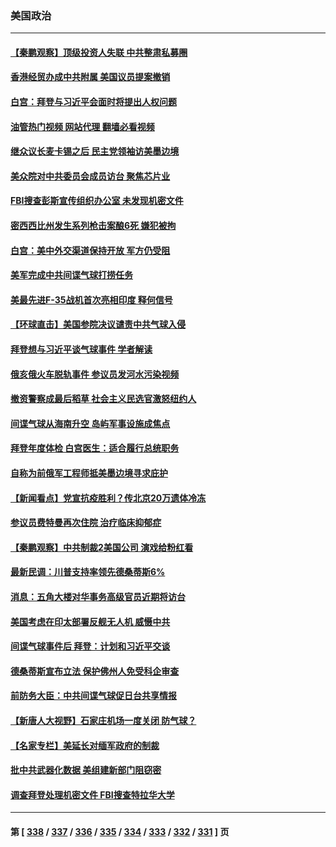### 美国政治
---
#### [【秦鹏观察】顶级投资人失联 中共整肃私募圈](../../pages/ncid1078159/n13932302.md?02181245) 
#### [香港经贸办成中共附属 美国议员提案撤销](../../pages/ncid1078159/n13932393.md?02181245) 
#### [白宫：拜登与习近平会面时将提出人权问题](../../pages/ncid1078159/n13932316.md?02181245) 
#### [油管热门视频 网站代理 翻墙必看视频](http://138.2.39.72:81/youtube.html?epic-marker?02181245)
#### [继众议长麦卡锡之后 民主党领袖访美墨边境](../../pages/ncid1078159/n13932328.md?02181245) 
#### [美众院对中共委员会成员访台 聚焦芯片业](../../pages/ncid1078159/n13932185.md?02181245) 
#### [FBI搜查彭斯宣传组织办公室 未发现机密文件](../../pages/ncid1078159/n13932217.md?02181245) 
#### [密西西比州发生系列枪击案酿6死 嫌犯被拘](../../pages/ncid1078159/n13932271.md?02181245) 
#### [白宫：美中外交渠道保持开放 军方仍受阻](../../pages/ncid1078159/n13932249.md?02181245) 
#### [美军完成中共间谍气球打捞任务](../../pages/ncid1078159/n13932233.md?02181245) 
#### [美最先进F-35战机首次亮相印度 释何信号](../../pages/ncid1078159/n13932134.md?02181245) 
#### [【环球直击】美国参院决议谴责中共气球入侵](../../pages/ncid1078159/n13931420.md?02181245) 
#### [拜登想与习近平谈气球事件 学者解读](../../pages/ncid1078159/n13931686.md?02181245) 
#### [俄亥俄火车脱轨事件 参议员发河水污染视频](../../pages/ncid1078159/n13931535.md?02181245) 
#### [撤资警察成最后稻草 社会主义民选官激怒纽约人](../../pages/ncid1078159/n13931748.md?02181245) 
#### [间谍气球从海南升空 岛屿军事设施成焦点](../../pages/ncid1078159/n13931607.md?02181245) 
#### [拜登年度体检 白宫医生：适合履行总统职务](../../pages/ncid1078159/n13931622.md?02181245) 
#### [自称为前俄军工程师抵美墨边境寻求庇护](../../pages/ncid1078159/n13931261.md?02181245) 
#### [【新闻看点】党宣抗疫胜利？传北京20万遗体冷冻](../../pages/ncid1078159/n13931516.md?02181245) 
#### [参议员费特曼再次住院 治疗临床抑郁症](../../pages/ncid1078159/n13931573.md?02181245) 
#### [【秦鹏观察】中共制裁2美国公司 演戏给粉红看](../../pages/ncid1078159/n13931519.md?02181245) 
#### [最新民调：川普支持率领先德桑蒂斯6%](../../pages/ncid1078159/n13931482.md?02181245) 
#### [消息：五角大楼对华事务高级官员近期将访台](../../pages/ncid1078159/n13931512.md?02181245) 
#### [美国考虑在印太部署反舰无人机 威慑中共](../../pages/ncid1078159/n13931458.md?02181245) 
#### [间谍气球事件后 拜登：计划和习近平交谈](../../pages/ncid1078159/n13931431.md?02181245) 
#### [德桑蒂斯宣布立法 保护佛州人免受科企审查](../../pages/ncid1078159/n13931390.md?02181245) 
#### [前防务大臣：中共间谍气球促日台共享情报](../../pages/ncid1078159/n13931413.md?02181245) 
#### [【新唐人大视野】石家庄机场一度关闭 防气球？](../../pages/ncid1078159/n13931344.md?02181245) 
#### [【名家专栏】美延长对缅军政府的制裁](../../pages/ncid1078159/n13930477.md?02181245) 
#### [批中共武器化数据 美组建新部门阻窃密](../../pages/ncid1078159/n13931394.md?02181245) 
#### [调查拜登处理机密文件 FBI搜查特拉华大学](../../pages/ncid1078159/n13931361.md?02181245) 

---
#### 第 [ [338](./338.md?02181245) / [337](./337.md?02181245) / [336](./336.md?02181245) / [335](./335.md?02181245) / [334](./334.md?02181245) / [333](./333.md?02181245) / [332](./332.md?02181245) / [331](./331.md?02181245) ] 页
